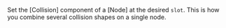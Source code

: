 Set the [Collision] component of a [Node] at the desired `slot`. This is how you combine several collision shapes on a single node.